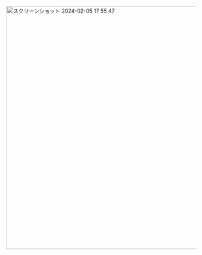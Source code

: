 <img width="646" alt="スクリーンショット 2024-02-05 17 55 47" src="https://github.com/SariDasiki/rspec/assets/114722655/c10c34f4-f46e-4321-9660-8dfc1632cbea">

